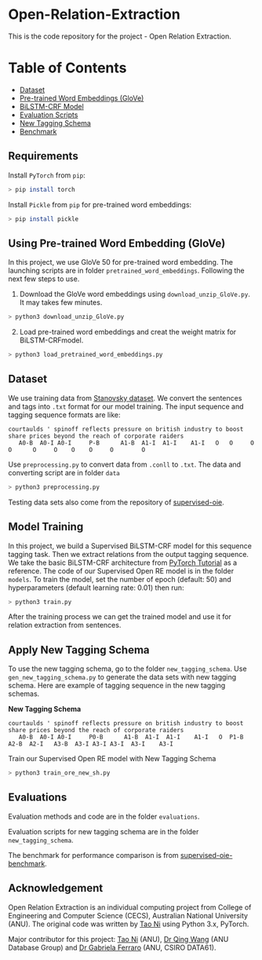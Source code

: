 # Open-Relation-Extraction
This is the code repository for the project - Open Relation Extraction.

Table of Contents
=================

* [Dataset](/data)
* [Pre-trained Word Embeddings (GloVe)](/pretrained_word_embeddings)
* [BiLSTM-CRF Model](/models)
* [Evaluation Scripts](/evaluations)
* [New Tagging Schema](/new_tagging_schema)
* [Benchmark](/benckmark)

## Requirements

Install `PyTorch` from `pip`:
```bash
> pip install torch
```

Install `Pickle` from `pip` for pre-trained word embeddings:
```bash
> pip install pickle
```

## Using Pre-trained Word Embedding (GloVe)
In this project, we use GloVe 50 for pre-trained word embedding. The launching scripts are in folder `pretrained_word_embeddings`. Following the next few steps to use.
1. Download the GloVe word embeddings using `download_unzip_GloVe.py`. It may takes few minutes.
```bash
> python3 download_unzip_GloVe.py
```
2. Load pre-trained word embeddings and creat the weight matrix for BiLSTM-CRFmodel.
```bash
> python3 load_pretrained_word_embeddings.py
```

## Dataset
We use training data from [Stanovsky dataset](https://github.com/gabrielStanovsky/supervised-oie/tree/master/data). We convert the sentences and tags into `.txt` format for our model training. The input sequence and tagging sequence formats are like:
```
courtaulds ' spinoff reflects pressure on british industry to boost share prices beyond the reach of corporate raiders
   A0-B  A0-I A0-I     P-B      A1-B  A1-I  A1-I    A1-I   O   O     O      O      O     O    O    O     O        O
```
Use `preprocessing.py` to convert data from `.conll` to `.txt`. The data and converting script are in folder `data`
```bash
> python3 preprocessing.py
```

Testing data sets also come from the repository of [supervised-oie](https://github.com/gabrielStanovsky/supervised-oie/tree/master/data).

## Model Training
In this project, we build a Supervised BiLSTM-CRF model for this sequence tagging task. Then we extract relations from the output tagging sequence. We take the basic BiLSTM-CRF architecture from [PyTorch Tutorial](https://pytorch.org/tutorials/beginner/nlp/advanced_tutorial.html) as a reference. The code of our Supervised Open RE model is in the folder `models`. To train the model, set the number of epoch (default: 50) and hyperparameters (default learning rate: 0.01) then run:
```bash
> python3 train.py
```
After the training process we can get the trained model and use it for relation extraction from sentences.

## Apply New Tagging Schema
To use the new tagging schema, go to the folder `new_tagging_schema`. Use `gen_new_tagging_schema.py` to generate the data sets with new tagging schema. Here are example of tagging sequence in the new tagging schemas.

**New Tagging Schema**
```
courtaulds ' spinoff reflects pressure on british industry to boost share prices beyond the reach of corporate raiders
   A0-B  A0-I A0-I     P0-B      A1-B  A1-I  A1-I    A1-I   O  P1-B  A2-B  A2-I   A3-B  A3-I A3-I A3-I  A3-I    A3-I
```

Train our Supervised Open RE model with New Tagging Schema

```bash
> python3 train_ore_new_sh.py
```

## Evaluations

Evaluation methods and code are in the folder `evaluations`. 

Evaluation scripts for new tagging schema are in the folder `new_tagging_schema`.

The benchmark for performance comparison is from [supervised-oie-benchmark](https://github.com/gabrielStanovsky/supervised-oie/tree/master/supervised-oie-benchmark).

## Acknowledgement

Open Relation Extraction is an individual computing project from College of Engineering and Computer Science (CECS), Australian National University (ANU). The original code was written by [Tao Ni](/https://tony520.github.io) using Python 3.x, PyTorch.

Major contributor for this project: [Tao Ni](https://tony520.github.io) (ANU), [Dr Qing Wang](http://users.cecs.anu.edu.au/~u5170295/index.html) (ANU Database Group) and [Dr Gabriela Ferraro](http://users.cecs.anu.edu.au/~gferraro/index.html) (ANU, CSIRO DATA61).
